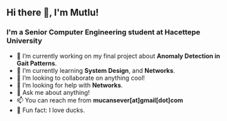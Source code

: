 ## Hi there 👋, I'm Mutlu!
### I'm a Senior Computer Engineering student at Hacettepe University
  
- 🔭 I’m currently working on my final project about **Anomaly Detection in Gait Patterns**.
- 🌱 I’m currently learning **System Design**, and **Networks**.
- 👯 I’m looking to collaborate on anything cool!
- 🤔 I’m looking for help with **Networks**.
- 💬 Ask me about anything!
- 📫 You can reach me from **mucansever[at]gmail[dot]com**
- 🦆 Fun fact: I love ducks.
